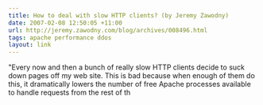 ```yaml
---
title: How to deal with slow HTTP clients? (by Jeremy Zawodny)
date: 2007-02-08 12:50:05 +11:00
url: http://jeremy.zawodny.com/blog/archives/008496.html
tags: apache performance ddos
layout: link
---
```

"Every now and then a bunch of really slow HTTP clients decide to suck down pages off my web site. This is bad because when enough of them do this, it dramatically lowers the number of free Apache processes available to handle requests from the rest of th
